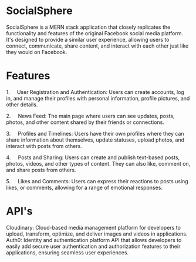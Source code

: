 # SocialSphere
SocialSphere is a MERN stack application that closely replicates the functionality and features of the original Facebook social media platform. It's designed to provide a similar user experience, allowing users to connect, communicate, share content, and interact with each other just like they would on Facebook.


# Features
1.     User Registration and Authentication: Users can create accounts, log in, and manage their profiles with personal information, profile pictures, and other details.

2.     News Feed: The main page where users can see updates, posts, photos, and other content shared by their friends or connections. 

3.     Profiles and Timelines: Users have their own profiles where they can share information about themselves, update statuses, upload photos, and interact with posts from others.

4.     Posts and Sharing: Users can create and publish text-based posts, photos, videos, and other types of content. They can also like, comment on, and share posts from others.

5.     Likes and Comments: Users can express their reactions to posts using likes, or comments, allowing for a range of emotional responses.


# API's
Cloudinary: Cloud-based media management platform for developers to upload, transform, optimize, and deliver images and videos in applications.
Auth0: Identity and authentication platform API that allows developers to easily add secure user authentication and authorization features to their applications, ensuring seamless user experiences.

